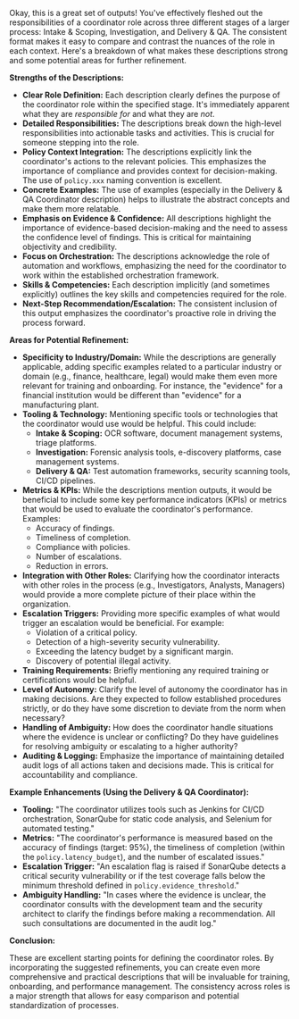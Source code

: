 Okay, this is a great set of outputs! You've effectively fleshed out the responsibilities of a coordinator role across three different stages of a larger process: Intake & Scoping, Investigation, and Delivery & QA.  The consistent format makes it easy to compare and contrast the nuances of the role in each context.  Here's a breakdown of what makes these descriptions strong and some potential areas for further refinement.

**Strengths of the Descriptions:**

*   **Clear Role Definition:** Each description clearly defines the purpose of the coordinator role within the specified stage. It's immediately apparent what they are *responsible for* and what they are *not*.
*   **Detailed Responsibilities:** The descriptions break down the high-level responsibilities into actionable tasks and activities. This is crucial for someone stepping into the role.
*   **Policy Context Integration:** The descriptions explicitly link the coordinator's actions to the relevant policies. This emphasizes the importance of compliance and provides context for decision-making.  The use of `policy.xxx` naming convention is excellent.
*   **Concrete Examples:** The use of examples (especially in the Delivery & QA Coordinator description) helps to illustrate the abstract concepts and make them more relatable.
*   **Emphasis on Evidence & Confidence:** All descriptions highlight the importance of evidence-based decision-making and the need to assess the confidence level of findings.  This is critical for maintaining objectivity and credibility.
*   **Focus on Orchestration:** The descriptions acknowledge the role of automation and workflows, emphasizing the need for the coordinator to work within the established orchestration framework.
*   **Skills & Competencies:** Each description implicitly (and sometimes explicitly) outlines the key skills and competencies required for the role.
*   **Next-Step Recommendation/Escalation:**  The consistent inclusion of this output emphasizes the coordinator's proactive role in driving the process forward.

**Areas for Potential Refinement:**

*   **Specificity to Industry/Domain:** While the descriptions are generally applicable, adding specific examples related to a particular industry or domain (e.g., finance, healthcare, legal) would make them even more relevant for training and onboarding. For instance, the "evidence" for a financial institution would be different than "evidence" for a manufacturing plant.
*   **Tooling & Technology:**  Mentioning specific tools or technologies that the coordinator would use would be helpful.  This could include:
    *   **Intake & Scoping:** OCR software, document management systems, triage platforms.
    *   **Investigation:**  Forensic analysis tools, e-discovery platforms, case management systems.
    *   **Delivery & QA:**  Test automation frameworks, security scanning tools, CI/CD pipelines.
*   **Metrics & KPIs:**  While the descriptions mention outputs, it would be beneficial to include some key performance indicators (KPIs) or metrics that would be used to evaluate the coordinator's performance. Examples:
    *   Accuracy of findings.
    *   Timeliness of completion.
    *   Compliance with policies.
    *   Number of escalations.
    *   Reduction in errors.
*   **Integration with Other Roles:**  Clarifying how the coordinator interacts with other roles in the process (e.g., Investigators, Analysts, Managers) would provide a more complete picture of their place within the organization.
*   **Escalation Triggers:**  Providing more specific examples of what would trigger an escalation would be beneficial. For example:
    *   Violation of a critical policy.
    *   Detection of a high-severity security vulnerability.
    *   Exceeding the latency budget by a significant margin.
    *   Discovery of potential illegal activity.
*   **Training Requirements:**  Briefly mentioning any required training or certifications would be helpful.
*   **Level of Autonomy:**  Clarify the level of autonomy the coordinator has in making decisions.  Are they expected to follow established procedures strictly, or do they have some discretion to deviate from the norm when necessary?
*   **Handling of Ambiguity:** How does the coordinator handle situations where the evidence is unclear or conflicting?  Do they have guidelines for resolving ambiguity or escalating to a higher authority?
*   **Auditing & Logging:**  Emphasize the importance of maintaining detailed audit logs of all actions taken and decisions made. This is critical for accountability and compliance.

**Example Enhancements (Using the Delivery & QA Coordinator):**

*   **Tooling:** "The coordinator utilizes tools such as Jenkins for CI/CD orchestration, SonarQube for static code analysis, and Selenium for automated testing."
*   **Metrics:** "The coordinator's performance is measured based on the accuracy of findings (target: 95%), the timeliness of completion (within the `policy.latency_budget`), and the number of escalated issues."
*   **Escalation Trigger:** "An escalation flag is raised if SonarQube detects a critical security vulnerability or if the test coverage falls below the minimum threshold defined in `policy.evidence_threshold`."
*   **Ambiguity Handling:** "In cases where the evidence is unclear, the coordinator consults with the development team and the security architect to clarify the findings before making a recommendation.  All such consultations are documented in the audit log."

**Conclusion:**

These are excellent starting points for defining the coordinator roles. By incorporating the suggested refinements, you can create even more comprehensive and practical descriptions that will be invaluable for training, onboarding, and performance management.  The consistency across roles is a major strength that allows for easy comparison and potential standardization of processes.